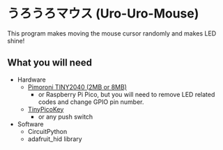 # うろうろマウス (Uro-Uro-Mouse)

This program makes moving the mouse cursor randomly and makes LED shine!

## What you will need

* Hardware
    * [Pimoroni TINY2040 (2MB or 8MB)](https://shop.pimoroni.com/products/tiny-2040)
        * or Raspberry Pi Pico, but you will need to remove LED related codes and change GPIO pin number.
    * [TinyPicoKey](https://github.com/Akkiesoft/tinypicokey)
        * or any push switch
* Software
    * CircuitPython
    * adafruit_hid library